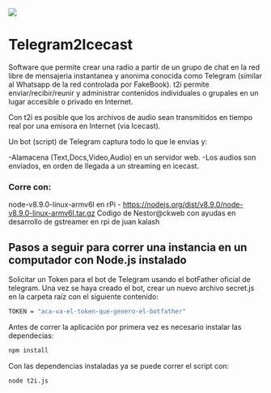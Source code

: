 <img src="https://raw.githubusercontent.com/estacionckweb/Telegram2Icecast/master/t2i_logo_sml_fondoblanco.jpg" /> <br>


# Telegram2Icecast

Software que permite crear una radio a partir de un grupo de chat en la red libre de mensajeria instantanea y anonima conocida como Telegram (similar al Whatsapp de la red controlada por FakeBook). t2i permite enviar/recibir/reunir y administrar contenidos individuales o grupales en un lugar accesible o privado en Internet. 

Con t2i es posible que los archivos de audio sean transmitidos en tiempo real por una emisora en Internet (via Icecast).

Un bot (script) de Telegram captura todo lo que le envias y:

-Alamacena (Text,Docs,Video,Audio) en un servidor web. 
-Los audios son enviados, en orden de llegada a un streaming en icecast.


### Corre con:
node-v8.9.0-linux-armv6l en rPi - https://nodejs.org/dist/v8.9.0/node-v8.9.0-linux-armv6l.tar.gz
Codigo de Nestor@ckweb con ayudas en desarrollo de gstreamer en rpi de juan kalash 

## Pasos a seguir para correr una instancia en un computador con Node.js instalado

Solicitar un Token para el bot de Telegram usando el botFather oficial de telegram.
Una vez se haya creado el bot, crear un nuevo archivo secret.js en la carpeta raíz con el siguiente contenido:

```bash
TOKEN = "aca-va-el-token-que-genero-el-botfather"
```

Antes de correr la aplicación por primera vez es necesario instalar las dependecias:

```bash
npm install
```

Con las dependencias instaladas ya se puede correr el script con:

```bash
node t2i.js
```
